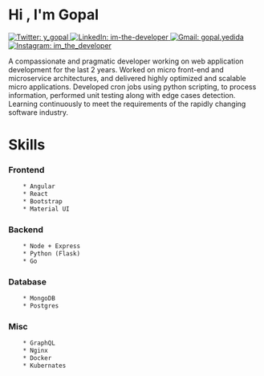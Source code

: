 
<div >
<h1>Hi , I'm Gopal</h1>              
<p>
  <a href="https://twitter.com/y_gopal" target="_blank">
    <img alt="Twitter: y_gopal" src="https://img.shields.io/twitter/follow/y_gopal.svg?style=social" />
  </a>
    <a href="https://www.linkedin.com/in/im-the-developer" target="_blank">
    <img alt="LinkedIn: im-the-developer" src="https://shields.io/badge/im--the--developer-blue?logo=linkedin" />
  </a>
    <a href="mailto:gopal.yedida@gmail.com" target="_blank">
    <img alt="Gmail: gopal.yedida" src="https://shields.io/badge/gopal.yedida-white?logo=gmail" />
  </a>
  <a href="https://www.instagram.com/im_the_developer/" target="_blank">
    <img alt="Instagram: im_the_developer" src="https://shields.io/badge/im_the_developer-wheat?logo=instagram" />
  </a>
</p>
<p>
 A compassionate and pragmatic developer working on web application development for the last 2 years.
 Worked on micro front-end and microservice architectures, and delivered highly optimized and scalable micro applications. 
 Developed cron jobs using python scripting, to process information, performed unit testing along with edge cases detection. 
 Learning continuously to meet the requirements of the rapidly changing software industry.</p>

# Skills

### Frontend
```html                                  
    * Angular                                  
    * React                                   
    * Bootstrap                                
    * Material UI
```
### Backend
```html
    * Node + Express
    * Python (Flask)
    * Go
```
### Database
```html
    * MongoDB
    * Postgres
```
### Misc
```html
    * GraphQL
    * Nginx
    * Docker
    * Kubernates
```

</div>
